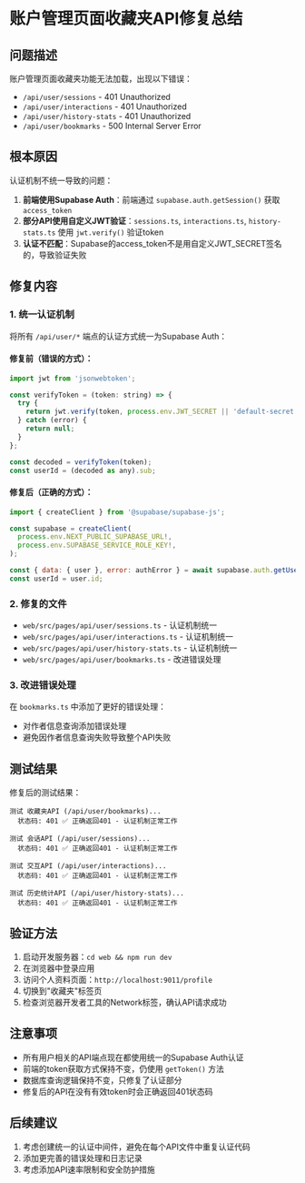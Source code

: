 # 账户管理页面收藏夹API修复总结

## 问题描述
账户管理页面收藏夹功能无法加载，出现以下错误：
- `/api/user/sessions` - 401 Unauthorized
- `/api/user/interactions` - 401 Unauthorized  
- `/api/user/history-stats` - 401 Unauthorized
- `/api/user/bookmarks` - 500 Internal Server Error

## 根本原因
认证机制不统一导致的问题：

1. **前端使用Supabase Auth**：前端通过 `supabase.auth.getSession()` 获取 `access_token`
2. **部分API使用自定义JWT验证**：`sessions.ts`, `interactions.ts`, `history-stats.ts` 使用 `jwt.verify()` 验证token
3. **认证不匹配**：Supabase的access_token不是用自定义JWT_SECRET签名的，导致验证失败

## 修复内容

### 1. 统一认证机制
将所有 `/api/user/*` 端点的认证方式统一为Supabase Auth：

#### 修复前（错误的方式）：
```javascript
import jwt from 'jsonwebtoken';

const verifyToken = (token: string) => {
  try {
    return jwt.verify(token, process.env.JWT_SECRET || 'default-secret');
  } catch (error) {
    return null;
  }
};

const decoded = verifyToken(token);
const userId = (decoded as any).sub;
```

#### 修复后（正确的方式）：
```javascript
import { createClient } from '@supabase/supabase-js';

const supabase = createClient(
  process.env.NEXT_PUBLIC_SUPABASE_URL!,
  process.env.SUPABASE_SERVICE_ROLE_KEY!,
);

const { data: { user }, error: authError } = await supabase.auth.getUser(token);
const userId = user.id;
```

### 2. 修复的文件
- `web/src/pages/api/user/sessions.ts` - 认证机制统一
- `web/src/pages/api/user/interactions.ts` - 认证机制统一
- `web/src/pages/api/user/history-stats.ts` - 认证机制统一
- `web/src/pages/api/user/bookmarks.ts` - 改进错误处理

### 3. 改进错误处理
在 `bookmarks.ts` 中添加了更好的错误处理：
- 对作者信息查询添加错误处理
- 避免因作者信息查询失败导致整个API失败

## 测试结果
修复后的测试结果：
```
测试 收藏夹API (/api/user/bookmarks)...
  状态码: 401 ✅ 正确返回401 - 认证机制正常工作

测试 会话API (/api/user/sessions)...
  状态码: 401 ✅ 正确返回401 - 认证机制正常工作

测试 交互API (/api/user/interactions)...
  状态码: 401 ✅ 正确返回401 - 认证机制正常工作

测试 历史统计API (/api/user/history-stats)...
  状态码: 401 ✅ 正确返回401 - 认证机制正常工作
```

## 验证方法
1. 启动开发服务器：`cd web && npm run dev`
2. 在浏览器中登录应用
3. 访问个人资料页面：`http://localhost:9011/profile`
4. 切换到"收藏夹"标签页
5. 检查浏览器开发者工具的Network标签，确认API请求成功

## 注意事项
- 所有用户相关的API端点现在都使用统一的Supabase Auth认证
- 前端的token获取方式保持不变，仍使用 `getToken()` 方法
- 数据库查询逻辑保持不变，只修复了认证部分
- 修复后的API在没有有效token时会正确返回401状态码

## 后续建议
1. 考虑创建统一的认证中间件，避免在每个API文件中重复认证代码
2. 添加更完善的错误处理和日志记录
3. 考虑添加API速率限制和安全防护措施
